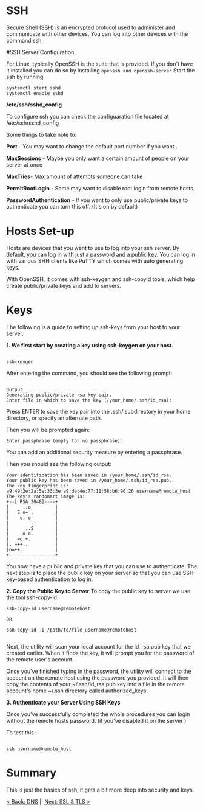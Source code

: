 # SSH
Secure Shell (SSH) is an encrypted protocol used to administer and communicate with other devices. You can log into other devices with the command ssh

#SSH Server Configuration

For Linux, typically OpenSSH is the suite that is provided. If you don't have it installed you can do so by installing ```openssh and openssh-server```
Start the ssh by running

```
systemctl start sshd
systemctl enable sshd

```

**/etc/ssh/sshd_config**

To configure ssh you can check the configuaration file located at /etc/ssh/sshd_config

Some things to take note to:

**Port** - You may want to change the default port number if you want .  

**MaxSessions** - Maybe you only want a certain amount of people on your server at once

**MaxTries**- Max amount of attempts someone can take

**PermitRootLogin** - Some may want to disable root login from remote hosts.

**PasswordAuthentication** - If you want to only use public/private keys to authenticate you can turn this off. (It's on by default)

# Hosts Set-up

Hosts are devices that you want to use to log into your ssh server. By default, you can log in with just a password and a public key. You can log in with various SHH clients like PuTTY which comes with auto generating keys.

With OpenSSH, it comes with ssh-keygen and ssh-copyid tools, which help create public/private keys and add to servers.

# Keys
The following is a guide to setting up ssh-keys from your host to your server.


**1. We first start by creating a key using ssh-keygen on your host.**


```

ssh-keygen

```
After entering the command, you should see the following prompt:

```

Output
Generating public/private rsa key pair.
Enter file in which to save the key (/your_home/.ssh/id_rsa):

```
Press ENTER to save the key pair into the .ssh/ subdirectory in your home directory, or specify an alternate path.

Then you will be prompted again:

```
Enter passphrase (empty for no passphrase):

```

You can add an additional security measure by entering a passphrase.

Then you should see the following output:

```
Your identification has been saved in /your_home/.ssh/id_rsa.
Your public key has been saved in /your_home/.ssh/id_rsa.pub.
The key fingerprint is:
a9:49:2e:2a:5e:33:3e:a9:de:4e:77:11:58:b6:90:26 username@remote_host
The key's randomart image is:
+--[ RSA 2048]----+
|     ..o         |
|   E o= .        |
|    o. o         |
|        ..       |
|      ..S        |
|     o o.        |
|   =o.+.         |
|. =++..          |
|o=++.            |
+-----------------+

```
You now have a public and private key that you can use to authenticate. The next step is to place the public key on your server so that you can use SSH-key-based authentication to log in.


**2. Copy the Public Key to Server**
To copy the public key to server we use the tool ssh-copy-id


```
ssh-copy-id username@remotehost

OR

ssh-copy-id -i /path/to/file username@remotehost


```

Next, the utility will scan your local account for the id_rsa.pub key that we created earlier. When it finds the key, it will prompt you for the password of the remote user's account.

Once you've finished typing in the password, the utility will connect to the account on the remote host using the password you provided. It will then copy the contents of your ~/.ssh/id_rsa.pub key into a file in the remote account's home ~/.ssh directory called authorized_keys.

**3. Authenticate your Server Using SSH Keys**

Once you've successfully completed the whole procedures you can login without the remote hosts password. (if you've disabled it on the server )

To test this :

```

ssh username@remote_host

```


# Summary

This is just the basics of ssh, it gets a bit more deep into security and keys.


[< Back: DNS](https://github.com/sxcdennis/Network/blob/master/DNS.md "DNS") || [Next: SSL & TLS >](https://github.com/sxcdennis/Network/blob/master/Network%20Bonding.md "SSL & TLS")
